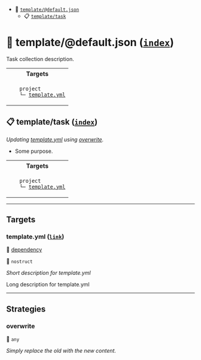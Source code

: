 - <a name="mock-plugin-task-idx-ref-templatedefaultjson">:open_file_folder:</a> <a href="#mock-plugin-task-ref-templatedefaultjson">`template/@default.json`</a>
  - <a name="mock-plugin-task-idx-ref-templatetask">:clipboard:</a> <a href="#mock-plugin-task-ref-templatetask">`template/task`</a>

# :open_file_folder: <a name="mock-plugin-task-ref-templatedefaultjson">template/@default.json</a> (<a href="#mock-plugin-task-idx-ref-templatedefaultjson">`index`</a>)

Task collection description.

<table>
  <tbody>
    <tr>
      <th>Targets</th>
    </tr>
    <tr>
      <td align="left" valign="top">
        <ul>
<code>project</code><br/>
<code>└─&nbsp;<a href="#mock-plugin-target-ref-templateyml">template.yml</a></code><br/>
        </ul>
      </td>
    </tr>
  </tbody>
</table>

## :clipboard: <a name="mock-plugin-task-ref-templatetask">template/task</a> (<a href="#mock-plugin-task-idx-ref-templatetask">`index`</a>)

_Updating <a href="#mock-plugin-target-ref-templateyml">template.yml</a> using <a href="#mock-plugin-strat-ref-overwrite">overwrite</a>._

- Some purpose.

<table>
  <tbody>
    <tr>
      <th>Targets</th>
    </tr>
    <tr>
      <td align="left" valign="top">
        <ul>
<code>project</code><br/>
<code>└─&nbsp;<a href="#mock-plugin-target-ref-templateyml">template.yml</a></code><br/>
        </ul>
      </td>
    </tr>
  </tbody>
</table>

------

## Targets

### <a name="mock-plugin-target-ref-templateyml">template.yml</a> ([`link`](https://some.url)) 

:small_red_triangle: <a href="#mock-plugin-req-ref-dependency">dependency</a>

:small_blue_diamond: `nostruct`

*Short description for template.yml*

Long description for template.yml

------

## Strategies

### <a name="mock-plugin-strat-ref-overwrite">overwrite</a>  

:small_blue_diamond: `any`

*Simply replace the old with the new content.*

